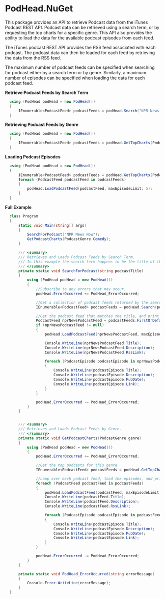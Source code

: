 # PodHead.NuGet

This package provides an API to retrieve Podcast data from the iTunes Podcast REST API. 
Podcast data can be retrieved using a search term, or by requesting the top charts for a specific genre.
This API also provides the ability to load the data for the available podcast episodes from each feed.

The iTunes podcast REST API provides the RSS feed associated with each podcast.
The podcast data can then be loaded for each feed by retrieving the data from the RSS feed.

The maximum number of podcast feeds can be specified when searching for podcast either by a search term or by genre.
Similarly, a maximum number of episodes can be specified when loading the data for each podcast feed.

**Retrieve Podcast Feeds by Search Term**
```csharp
  using (PodHead podHead = new PodHead())
  {
      IEnumerable<PodcastFeed> podcastFeeds = podHead.Search("NPR News Now", maxNumberOfFeeds: 5);
  }
```


**Retrieving Podcast Feeds by Genre**
```csharp
  using (PodHead podHead = new PodHead())
  {
      IEnumerable<PodcastFeed> podcastFeeds = podHead.GetTopCharts(PodcastGenre.Comedy, maxPodcastLimit: 5);
  }
```

**Loading Podcast Episodes**
```csharp
  using (PodHead podHead = new PodHead())
  {
      IEnumerable<PodcastFeed> podcastFeeds = podHead.GetTopCharts(PodcastGenre.Comedy, maxPodcastLimit: 5);
      foreach (PodcastFeed podcastFeed in podcastFeeds)
      {
          podHead.LoadPodcastFeed(podcastFeed, maxEpisodeLimit: 5);
      }
  }
```

**Full Example**
```csharp
  class Program
  {
      static void Main(string[] args)
      {
          SearchForPodcast("NPR News Now");
          GetPodcastCharts(PodcastGenre.Comedy);
      }

      /// <summary>
      /// Retrieves and Loads Podcast Feeds by Search Term.
      /// In this example the search term happens to be the title of the podcast.
      /// </summary>
      private static void SearchForPodcast(string podcastTitle)
      {
          using (PodHead podHead = new PodHead())
          {
              //Subscribe to any errors that may occur.
              podHead.ErrorOccurred += PodHead_ErrorOccurred;

              //Get a collection of podcast feeds returned by the search.
              IEnumerable<PodcastFeed> podcastFeeds = podHead.Search(podcastTitle, maxNumberOfFeeds: 5);

              //Get the podcast feed that matches the title, and print its data.
              PodcastFeed nprNewsPodcastFeed = podcastFeeds.FirstOrDefault(podcastFeed => podcastFeed.Title == podcastTitle);
              if (nprNewsPodcastFeed != null)
              {
                  podHead.LoadPodcastFeed(nprNewsPodcastFeed, maxEpisodeLimit: 5);

                  Console.WriteLine(nprNewsPodcastFeed.Title);
                  Console.WriteLine(nprNewsPodcastFeed.Description);
                  Console.WriteLine(nprNewsPodcastFeed.RssLink);

                  foreach (PodcastEpisode podcastEpisode in nprNewsPodcastFeed.PodcastEpisodes)
                  {
                      Console.WriteLine(podcastEpisode.Title);
                      Console.WriteLine(podcastEpisode.Description);
                      Console.WriteLine(podcastEpisode.PubDate);
                      Console.WriteLine(podcastEpisode.Link);
                  }
              }

              podHead.ErrorOccurred -= PodHead_ErrorOccurred;
          }
      }


      /// <summary>
      /// Retrieves and Loads Podcast Feeds by Genre.
      /// </summary>
      private static void GetPodcastCharts(PodcastGenre genre)
      {
          using (PodHead podHead = new PodHead())
          {
              podHead.ErrorOccurred += PodHead_ErrorOccurred;

              //Get the top podcasts for this genre
              IEnumerable<PodcastFeed> podcastFeeds = podHead.GetTopCharts(genre, maxPodcastLimit: 5);

              //Loop over each podcast feed, load the episodes, and print the data.
              foreach (PodcastFeed podcastFeed in podcastFeeds)
              {
                  podHead.LoadPodcastFeed(podcastFeed, maxEpisodeLimit: 5);
                  Console.WriteLine(podcastFeed.Title);
                  Console.WriteLine(podcastFeed.Description);
                  Console.WriteLine(podcastFeed.RssLink);

                  foreach (PodcastEpisode podcastEpisode in podcastFeed.PodcastEpisodes)
                  {
                      Console.WriteLine(podcastEpisode.Title);
                      Console.WriteLine(podcastEpisode.Description);
                      Console.WriteLine(podcastEpisode.PubDate);
                      Console.WriteLine(podcastEpisode.Link);
                  }
              }

              podHead.ErrorOccurred -= PodHead_ErrorOccurred;
          }
      }

      private static void PodHead_ErrorOccurred(string errorMessage)
      {
          Console.Error.WriteLine(errorMessage);
      }
  }
```
